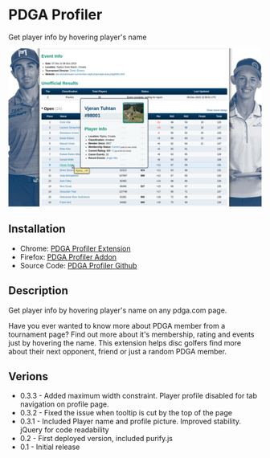 # PDGA Profiler
Get player info by hovering player's name

![PDGA Profiler on tournament page](screenshots/PDGAprofiler_tournament.png?raw=true "PDGA Profiler - Tournament Page")

## Installation
* Chrome: [PDGA Profiler Extension](https://chrome.google.com/webstore/detail/pdga-profiler/icgfcpkalamdllnmkjlhockaanelkkck) 
* Firefox: [PDGA Profiler Addon](https://addons.mozilla.org/en-US/firefox/addon/pdga-profiler/)
* Source Code: [PDGA Profiler Github](https://github.com/vtuhtan/PDGAprofiler)

## Description
Get player info by hovering player's name on any pdga.com page.

Have you ever wanted to know more about PDGA member from a tournament page? Find out more about it's membership, rating and events just by hovering the name.
This extension helps disc golfers find more about their next opponent, friend or just a random PDGA member.

## Verions
* 0.3.3 - Added maximum width constraint. Player profile disabled for tab navigation on profile page.
* 0.3.2 - Fixed the issue when tooltip is cut by the top of the page
* 0.3.1 - Included Player name and profile picture. Improved stability. jQuery for code readability
* 0.2 - First deployed version, included purify.js
* 0.1 - Initial release



